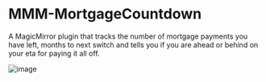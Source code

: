 # MMM-MortgageCountdown
 A MagicMirror plugin that tracks the number of mortgage payments you have left, months to next switch and tells you if you are ahead or behind on your eta for paying it all off.

![image](https://github.com/user-attachments/assets/aa3a336d-7d3c-4fa4-93ec-4dda14390d8b)

